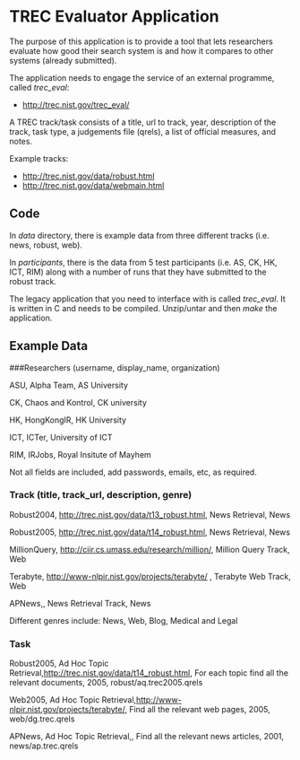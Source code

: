 # TREC Evaluator Application

The purpose of this application is to provide a tool that lets researchers evaluate how good their search system is and how it compares to other systems (already submitted).

The application needs to engage the service of an external programme, called *trec_eval*: 
  - http://trec.nist.gov/trec_eval/

A TREC track/task consists of a title, url to track, year, description of the track, task type, a judgements file (qrels), a list of official measures, and notes.

Example tracks:
  - http://trec.nist.gov/data/robust.html
  - http://trec.nist.gov/data/webmain.html

## Code

In *data* directory, there is example data from three different tracks (i.e. news, robust, web).

In *participants*, there is the data from 5 test participants (i.e. AS, CK, HK, ICT, RIM) along with a number of runs that they have submitted to the robust track. 

The legacy application that you need to interface with is called *trec_eval*. It is written in C and needs to be compiled. Unzip/untar and then *make* the application.


## Example Data

###Researchers (username, display_name, organization)

ASU, Alpha Team, AS University

CK, Chaos and Kontrol, CK university

HK, HongKongIR,  HK University

ICT, ICTer, University of ICT

RIM, IRJobs, Royal Insitute of Mayhem

Not all fields are included, add passwords, emails, etc, as required.

### Track (title, track_url, description, genre)

Robust2004, http://trec.nist.gov/data/t13_robust.html, News Retrieval, News

Robust2005, http://trec.nist.gov/data/t14_robust.html, News Retrieval, News

MillionQuery, http://ciir.cs.umass.edu/research/million/, Million Query Track, Web

Terabyte, http://www-nlpir.nist.gov/projects/terabyte/ , Terabyte Web Track, Web

APNews,, News Retrieval Track, News


Different genres include: News, Web, Blog, Medical and Legal


### Task

Robust2005, Ad Hoc Topic Retrieval,http://trec.nist.gov/data/t14_robust.html, For each topic find all the relevant documents, 2005, robust/aq.trec2005.qrels

Web2005, Ad Hoc Topic Retrieval,http://www-nlpir.nist.gov/projects/terabyte/, Find all the relevant web pages, 2005, web/dg.trec.qrels

APNews, Ad Hoc Topic Retrieval,, Find all the relevant news articles, 2001, news/ap.trec.qrels
















